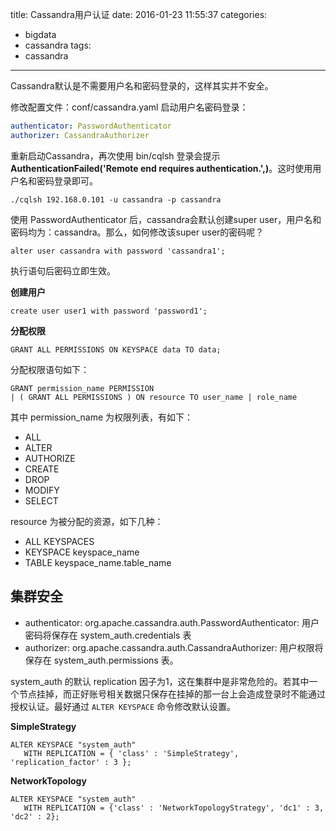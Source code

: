 title: Cassandra用户认证
date: 2016-01-23 11:55:37
categories: 
- bigdata
- cassandra
tags:
- cassandra
---

Cassandra默认是不需要用户名和密码登录的，这样其实并不安全。

修改配置文件：conf/cassandra.yaml 启动用户名密码登录：

```yaml
authenticator: PasswordAuthenticator
authorizer: CassandraAuthorizer
```

重新启动Cassandra，再次使用 bin/cqlsh 登录会提示 **AuthenticationFailed('Remote end requires authentication.',)**。这时使用用户名和密码登录即可。

```
./cqlsh 192.168.0.101 -u cassandra -p cassandra
```

使用 PasswordAuthenticator 后，cassandra会默认创建super user，用户名和密码均为：cassandra。那么，如何修改该super user的密码呢？

```
alter user cassandra with password 'cassandra1';
```

执行语句后密码立即生效。

**创建用户**

```
create user user1 with password 'password1';
```

**分配权限**

```
GRANT ALL PERMISSIONS ON KEYSPACE data TO data;
```

分配权限语句如下：

```
GRANT permission_name PERMISSION
| ( GRANT ALL PERMISSIONS ) ON resource TO user_name | role_name
```

其中 permission_name 为权限列表，有如下：

- ALL
- ALTER
- AUTHORIZE
- CREATE
- DROP
- MODIFY
- SELECT

resource 为被分配的资源，如下几种：

- ALL KEYSPACES
- KEYSPACE keyspace_name
- TABLE keyspace_name.table_name

## 集群安全

- authenticator: org.apache.cassandra.auth.PasswordAuthenticator: 用户密码将保存在 system_auth.credentials 表
- authorizer: org.apache.cassandra.auth.CassandraAuthorizer: 用户权限将保存在 system_auth.permissions 表。

system_auth 的默认 replication 因子为1，这在集群中是非常危险的。若其中一个节点挂掉，而正好账号相关数据只保存在挂掉的那一台上会造成登录时不能通过授权认证。最好通过 `ALTER KEYSPACE` 命令修改默认设置。

**SimpleStrategy**

```
ALTER KEYSPACE "system_auth"
   WITH REPLICATION = { 'class' : 'SimpleStrategy', 'replication_factor' : 3 };
```

**NetworkTopology**

```
ALTER KEYSPACE "system_auth"
   WITH REPLICATION = {'class' : 'NetworkTopologyStrategy', 'dc1' : 3, 'dc2' : 2};
```
